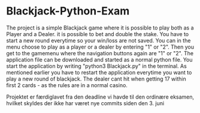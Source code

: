 # Blackjack-Python-Exam

The project is a simple Blackjack game where it is possible to play both as a Player and a Dealer. it is possible to bet and double the stake. You have to start a new round everytime so your win/loss are not saved. You can in the menu choose to play as a player or a dealer by entering "1" or "2". Then you get to the gamemenu where the navigation buttons again are "1" or "2".
The application file can be downloaded and started as a normal python file. You start the application by writing "python3 Blackjack.py" in the terminal. As mentioned earlier you have to restart the application everytime you want to play a new round of blackjack. The dealer cant hit when getting 17 within first 2 cards - as the rules are in a normal casino.  

Projektet er færdiglavet fra den deadline vi havde til den ordinære eksamen, hvilket skyldes der ikke har været nye commits siden den 3. juni
